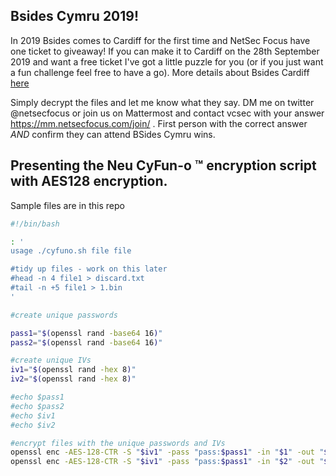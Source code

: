 ## Bsides Cymru 2019!

In 2019 Bsides comes to Cardiff for the first time and NetSec Focus have one ticket to giveaway! If you can make it to Cardiff on the 28th September 2019 and want a free ticket I've got a little puzzle for you (or if you just want a fun challenge feel free to have a go). 
More details about Bsides Cardiff [here](https://www.bsides.cymru/)

Simply decrypt the files and let me know what they say. DM me on twitter @netsecfocus or join us on Mattermost and contact vcsec with your answer https://mm.netsecfocus.com/join/ . First person with the correct answer *AND* confirm they can attend BSides Cymru wins.

## Presenting the Neu CyFun-o &trade; encryption script with AES128 encryption.

Sample files are in this repo

```bash
#!/bin/bash

: '
usage ./cyfuno.sh file file

#tidy up files - work on this later
#head -n 4 file1 > discard.txt
#tail -n +5 file1 > 1.bin
'

#create unique passwords

pass1="$(openssl rand -base64 16)"
pass2="$(openssl rand -base64 16)"

#create unique IVs
iv1="$(openssl rand -hex 8)"
iv2="$(openssl rand -hex 8)"

#echo $pass1
#echo $pass2
#echo $iv1
#echo $iv2

#encrypt files with the unique passwords and IVs
openssl enc -AES-128-CTR -S "$iv1" -pass "pass:$pass1" -in "$1" -out "$1.enc"
openssl enc -AES-128-CTR -S "$iv1" -pass "pass:$pass1" -in "$2" -out "$2.enc"
```
